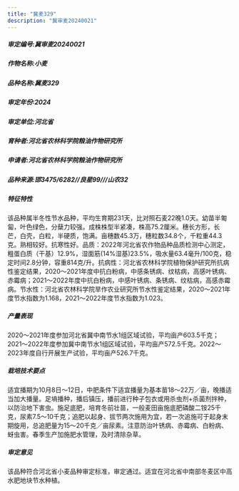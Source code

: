 ```yaml
---
title: "冀麦329"
description: "冀审麦20240021"
---
```

##### 审定编号:冀审麦20240021

##### 作物名称:小麦

##### 品种名称:冀麦329

##### 审定年份:2024

##### 审定单位:河北省

##### 育种者:河北省农林科学院粮油作物研究所

##### 申请者:河北省农林科学院粮油作物研究所

##### 品种来源:邯3475/6282//良星99///山农32

##### 特征特性
该品种属半冬性节水品种，平均生育期231天，比对照石麦22晚1.0天。幼苗半匍匐，叶色绿色，分蘖力较强。成株株型半紧凑，株高75.2厘米。穗长方形，长芒，白壳，白粒，半硬质，饱满。亩穗数45.3万，穗粒数34.8个，千粒重44.3克。熟相较好。抗寒性好。品质：2022年河北省农作物品种品质检测中心测定，粗蛋白质（干基）12.9%，湿面筋(14%湿基)23.5%，吸水量63.4毫升/100克，稳定时间2.8分钟，容重814克/升。抗病性：河北省农林科学院植物保护研究所抗病性鉴定结果，2020～2021年度中抗白粉病，中感条锈病、纹枯病，高感叶锈病、赤霉病；2021～2022年度中抗白粉病，中感叶锈病、条锈病、纹枯病，高感赤霉病。节水性：河北省农林科学院旱作农业研究所节水性鉴定结果，2020～2021年度节水指数为1.168，2021～2022年度节水指数为1.023。

##### 产量表现
2020～2021年度参加河北省冀中南节水1组区域试验，平均亩产603.5千克；2021～2022年度参加冀中南节水1组区域试验，平均亩产572.5千克。2022～2023年度自行开展生产试验，平均亩产526.7千克。

##### 栽培技术要点
适宜播期为10月8日～12日，中肥条件下适宜播量为基本苗18～22万／亩，晚播适当加大播量。足墒播种，播后镇压，播前进行种子包衣或用杀虫剂+杀菌剂拌种，以防治地下害虫。施足底肥，培育冬前壮苗，一般麦田亩施底肥磷酸二铵25千克，尿素7.5～10千克；追肥以起身、拔节两次施用为宜，若一次追施可于起身末期旋用，总追肥量为15～20千克／亩尿素。注意防治叶锈病、赤霉病、白粉病、蚜虫害。春季生产加施肥水管理，及时清除杂草。

##### 审定意见
该品种符合河北省小麦品种审定标准，审定通过。适宜在河北省中南部冬麦区中高水肥地块节水种植。
